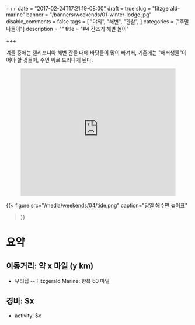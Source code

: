 +++
date = "2017-02-24T17:21:19-08:00"
draft = true
slug = "fitzgerald-marine"
banner = "/banners/weekends/01-winter-lodge.jpg"
disable_comments = false
tags = [
    "야외",
    "해변",
    "관찰",
]
categories = ["주말나들이"]
description = ""
title = "#4 간조기 해변 놀이"

+++

겨울 중에는 캘리포니아 해변 간물 때에 바닷물이 많이 빠져서, 기존에는
"해저생물"이어야 할 것들이, 수면 위로 드러나게 된다.

<figure>
<iframe
src="https://www.google.com/maps/embed?pb=!1m18!1m12!1m3!1d3164.395207807116!2d-122.51680608431771!3d37.52218013442412!2m3!1f0!2f0!3f0!3m2!1i1024!2i768!4f13.1!3m3!1m2!1s0x808f71ed12147d11%3A0x5341f4fb95812297!2sFitzgerald+Marine+Reserve!5e0!3m2!1sen!2sus!4v1487985888182"
width="100%" height="350" frameborder="0" style="border:0"
allowfullscreen></iframe>
</figure>


{{< figure
  src="/media/weekends/04/tide.png"
  caption="당일 해수면 높이표"
>}}

# 요약

## 이동거리: 약 x 마일 (y km)

- 우리집 -- Fitzgerald Marine: 왕복 60 마일

## 경비: $x

- activity: $x

